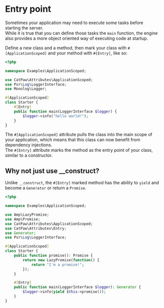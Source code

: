 # Entry point

Sometimes your application may need to execute some tasks before starting the server.<br />
While it is true that you can define those tasks the `main` function, the engine also provides a more object oriented way of executing code at startup.

Define a new class and a method, then mark your class with ```#[ApplicationScoped]``` and your method with ```#[Entry]```, like so:

```php
<?php

namespace Examples\ApplicationScoped;

use CatPaw\Attributes\ApplicationScoped;
use Psr\Log\LoggerInterface;
use Monolog\Logger;

#[ApplicationScoped]
class Starter {
	#[Entry]
	public function main(LoggerInterface $logger) {
		$logger->info("hello world!");
	}
}
```

The ```#[ApplicationScoped]``` attribute pulls the class into the main scope of your application, which means that this class can now benefit from dependency injections.<br />
The ```#[Entry]``` attribute marks the method as the entry point of your class, similar to a constructor.
<br/>

## Why not just use __construct?
Unlike ```__construct```, the ```#[Entry]``` marked method has the ability to ```yield``` and become a ```Generator``` or return a ```Promise```.<br />

```php
<?php

namespace Examples\ApplicationScoped;

use Amp\LazyPromise;
use Amp\Promise;
use CatPaw\Attributes\ApplicationScoped;
use CatPaw\Attributes\Entry;
use Generator;
use Psr\Log\LoggerInterface;

#[ApplicationScoped]
class Starter {
	public function promise(): Promise {
		return new LazyPromise(function() {
			return "I'm a promise!";
		});
	}

	#[Entry]
	public function main(LoggerInterface $logger): Generator {
		$logger->info(yield $this->promise());
	}
}
```

